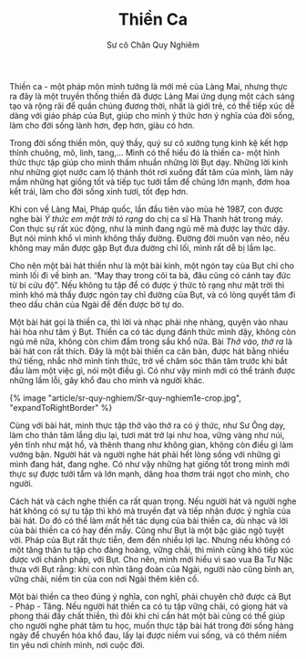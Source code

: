 ﻿---
title: Thiền Ca
author: Sư cô Chân Quy Nghiêm
---

Thiền ca - một pháp môn mình tưởng là mới mẻ của Làng Mai, nhưng thực ra đây là một truyền thống thiền đã được Làng Mai ứng dụng một cách sáng tạo và rộng rãi để quần chúng đương thời, nhất là giới trẻ, có thể tiếp xúc dễ dàng với giáo pháp của Bụt, giúp cho mình ý thức hơn ý nghĩa của đời sống, làm cho đời sống lành hơn, đẹp hơn, giàu có hơn.

Trong đời sống thiền môn, quý thầy, quý sư cô xướng tụng kinh kệ kết hợp thỉnh chuông, mõ, linh, tang,… Mình có thể hiểu đó là thiền ca- một hình thức thực tập giúp cho mình thấm nhuần những lời Bụt dạy. Những lời kinh như những giọt nước cam lộ thánh thót rơi xuống đất tâm của mình, làm nảy mầm những hạt giống tốt và tiếp tục tưới tẩm để chúng lớn mạnh, đơm hoa kết trái, làm cho đời sống xinh tươi, tốt đẹp hơn.

Khi con về Làng Mai, Pháp quốc, lần đầu tiên vào mùa hè 1987, con được nghe bài *Ý thức em mặt trời tỏ rạng* do chị ca sĩ Hà Thanh hát trong máy. Con thực sự rất xúc động, như là mình đang ngủ mê mà được lay thức dậy. Bụt nói mình khổ vì mình không thấy đường. Đường đời muôn vạn nẻo, nếu không may mắn được gặp Bụt đưa đường chỉ lối, mình rất dễ bị lầm lạc.

Cho nên một bài hát thiền như là một bài kinh, một ngón tay của Bụt chỉ cho mình lối đi về bình an. “May thay trong cõi ta bà, đâu cũng có cánh tay đức từ bi cứu độ”. Nếu không tu tập để có được ý thức tỏ rạng như mặt trời thì mình khó mà  thấy được ngón tay chỉ đường của Bụt, và có lòng quyết tâm đi theo dấu chân của Ngài để đến được bờ tự do.

Một bài hát gọi là thiền ca, thì lời và nhạc phải nhẹ nhàng, quyện vào nhau hài hòa như tâm ý Bụt. Thiền ca có tác dụng đánh thức mình dậy, không còn ngủ mê nữa, không còn chìm đắm trong sầu khổ nữa. Bài *Thở vào, thở ra* là bài hát con rất thích. Đây là một bài thiền ca căn bản, được hát bằng nhiều thứ tiếng, nhắc nhở mình tỉnh thức, trở về chăm sóc thân tâm trước khi bắt đầu làm một việc gì, nói một điều gì. Có như vậy mình mới có thể tránh được những lầm lỗi, gây khổ đau cho mình và người khác.

{% image "article/sr-quy-nghiem/Sr-quy-nghiem1e-crop.jpg", "expandToRightBorder" %}

Cùng với bài hát, mình thực tập thở vào thở ra có ý thức, như Sư Ông dạy, làm cho thân tâm lắng dịu lại, tươi mát trở lại như hoa, vững vàng như núi, yên tĩnh như mặt hồ, và thênh thang như không gian, không còn điều gì làm vướng bận. Người hát và người nghe hát phải hết lòng sống với những gì mình đang hát, đang nghe. Có như vậy những hạt giống tốt trong mình mới thực sự được tưới tẩm và lớn mạnh, dâng hoa thơm trái ngọt cho mình, cho người.

Cách hát và cách nghe thiền ca rất quan trọng. Nếu người hát và người nghe hát không có sự tu tập thì khó mà truyền đạt và tiếp nhận được ý nghĩa của bài hát. Do đó có thể làm mất hết tác dụng của bài thiền ca, dù nhạc và lời của bài thiền ca có hay đến mấy. Cũng như Bụt là một bậc giác ngộ tuyệt vời. Pháp của Bụt rất thực tiễn, đem đến nhiều lợi lạc. Nhưng nếu không có một tăng thân tu tập cho đàng hoàng, vững chãi, thì mình cũng khó tiếp xúc được với chánh pháp, với Bụt. Cho nên, mình mới hiểu vì sao vua Ba Tư Nặc thưa với Bụt rằng: khi con nhìn tăng đoàn của Ngài, người nào cũng bình an, vững chãi, niềm tin của con nơi Ngài thêm kiên cố.

Một bài thiền ca theo đúng ý nghĩa, con nghĩ, phải chuyên chở được cả Bụt - Pháp - Tăng. Nếu người hát thiền ca có tu tập vững chãi, có giọng hát và phong thái đầy chất thiền, thì đôi khi chỉ cần hát một bài cũng có thể giúp cho người nghe phát tâm tu học, muốn thực tập bài hát trong đời sống hàng ngày để chuyển hóa khổ đau, lấy lại được niềm vui sống, và có thêm niềm tin yêu nơi chính mình, nơi cuộc đời.
